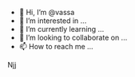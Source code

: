 - 👋 Hi, I’m @vassa
- 👀 I’m interested in ...
- 🌱 I’m currently learning ...
- 💞️ I’m looking to collaborate on ...
- 📫 How to reach me ...

<!---
G3WAO/G3WAO is a ✨ special ✨ repository because its `README.md` (this file) appears on your GitHub profile.
You can click the Preview link to take a look at your changes.
--->






Njj
